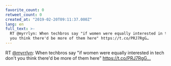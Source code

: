 ```yaml
---
favorite_count: 0
retweet_count: 0
created_at: "2019-02-20T09:11:37.000Z"
lang: en
full_text: >-
  RT @myrrlyn: When techbros say "if women were equally interested in tech don't
  you think there'd be more of them here" https://t.co/PRJ7RgG…
---
```


RT [@myrrlyn](https://twitter.com/myrrlyn): When techbros say "if women were
equally interested in tech don't you think there'd be more of them here"
https://t.co/PRJ7RgG…
